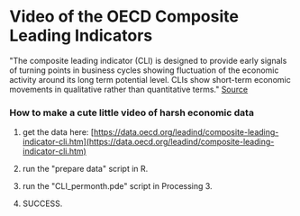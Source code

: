 # Video of the OECD Composite Leading Indicators 


"The composite leading indicator (CLI) is designed to provide early signals of turning points in business cycles showing fluctuation of the economic activity around its long term potential level. CLIs show short-term economic movements in qualitative rather than quantitative terms." [Source](https://data.oecd.org/leadind/composite-leading-indicator-cli.htm)


### How to make a cute little video of harsh economic data 

1. get the data here: [https://data.oecd.org/leadind/composite-leading-indicator-cli.htm](https://data.oecd.org/leadind/composite-leading-indicator-cli.htm)

2. run the "prepare data" script in R. 

3. run the "CLI_permonth.pde" script in Processing 3. 

4. SUCCESS. 
